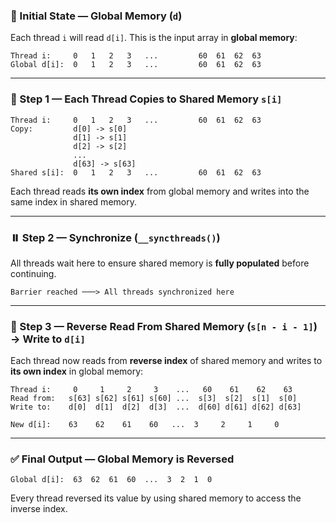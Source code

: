 ### 🧩 Initial State — Global Memory (`d`)

Each thread `i` will read `d[i]`. This is the input array in **global memory**:

```
Thread i:     0   1   2   3   ...         60  61  62  63
Global d[i]:  0   1   2   3   ...         60  61  62  63
```

---

### 🧠 Step 1 — Each Thread Copies to Shared Memory `s[i]`

```
Thread i:     0   1   2   3   ...         60  61  62  63
Copy:         d[0] -> s[0]
              d[1] -> s[1]
              d[2] -> s[2]
              ...
              d[63] -> s[63]
Shared s[i]:  0   1   2   3   ...         60  61  62  63
```

Each thread reads **its own index** from global memory and writes into the same index in shared memory.

---

### ⏸️ Step 2 — Synchronize (`__syncthreads()`)

All threads wait here to ensure shared memory is **fully populated** before continuing.

```
Barrier reached ───> All threads synchronized here
```

---

### 🔄 Step 3 — Reverse Read From Shared Memory (`s[n - i - 1]`) → Write to `d[i]`

Each thread now reads from **reverse index** of shared memory and writes to **its own index** in global memory:

```
Thread i:     0     1     2     3    ...   60    61    62    63
Read from:   s[63] s[62] s[61] s[60] ...  s[3]  s[2]  s[1]  s[0]
Write to:    d[0]  d[1]  d[2]  d[3]  ...  d[60] d[61] d[62] d[63]

New d[i]:    63    62    61    60   ...  3     2     1     0
```

---

### ✅ Final Output — Global Memory is Reversed

```
Global d[i]:  63  62  61  60  ...  3  2  1  0
```

Every thread reversed its value by using shared memory to access the inverse index.
